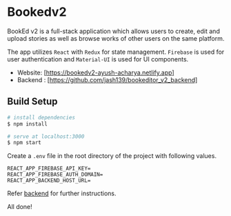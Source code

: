# Bookedv2

BookEd v2 is a full-stack application which allows users to create, edit and upload stories as well as browse works of other users on the same platform.

The app utilizes `React` with `Redux` for state management. `Firebase` is used for user authentication and `Material-UI` is used for UI components.

* Website: [https://bookedv2-ayush-acharya.netlify.app]
* Backend : [https://github.com/jash139/bookeditor_v2_backend]

## Build Setup
```bash
# install dependencies
$ npm install

# serve at localhost:3000
$ npm start
```

Create a `.env` file in the root directory of the project with following values.

```dosini
REACT_APP_FIREBASE_API_KEY=
REACT_APP_FIREBASE_AUTH_DOMAIN=
REACT_APP_BACKEND_HOST_URL=
```
Refer [backend](https://github.com/jash139/bookeditor_v2_backend) for further instructions.

All done!